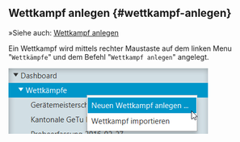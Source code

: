 ## Wettkampf anlegen {#wettkampf-anlegen}

»Siehe auch: [Wettkampf anlegen](/stammdatenpflege/wettkampf_anlegen.md)

Ein Wettkampf wird mittels rechter Maustaste auf dem linken Menu &quot;`Wettkämpfe`&quot; und dem Befehl &quot;`Wettkampf anlegen`&quot; angelegt.

![](/assets/wettkampf-anlegen.png)